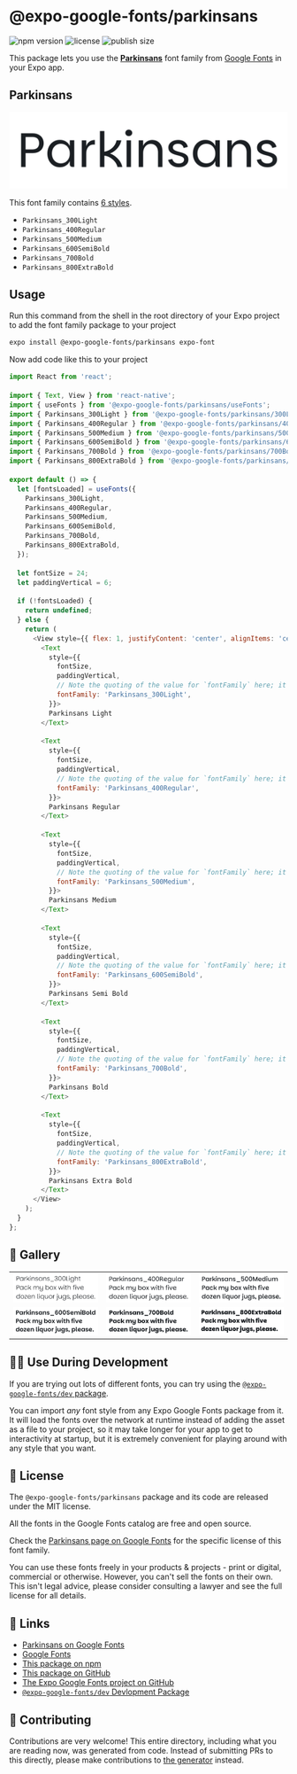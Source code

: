 # @expo-google-fonts/parkinsans

![npm version](https://flat.badgen.net/npm/v/@expo-google-fonts/parkinsans)
![license](https://flat.badgen.net/github/license/expo/google-fonts)
![publish size](https://flat.badgen.net/packagephobia/install/@expo-google-fonts/parkinsans)

This package lets you use the [**Parkinsans**](https://fonts.google.com/specimen/Parkinsans) font family from [Google Fonts](https://fonts.google.com/) in your Expo app.

## Parkinsans

![Parkinsans](./font-family.png)

This font family contains [6 styles](#-gallery).

- `Parkinsans_300Light`
- `Parkinsans_400Regular`
- `Parkinsans_500Medium`
- `Parkinsans_600SemiBold`
- `Parkinsans_700Bold`
- `Parkinsans_800ExtraBold`

## Usage

Run this command from the shell in the root directory of your Expo project to add the font family package to your project
```sh
expo install @expo-google-fonts/parkinsans expo-font
```

Now add code like this to your project
```js
import React from 'react';

import { Text, View } from 'react-native';
import { useFonts } from '@expo-google-fonts/parkinsans/useFonts';
import { Parkinsans_300Light } from '@expo-google-fonts/parkinsans/300Light';
import { Parkinsans_400Regular } from '@expo-google-fonts/parkinsans/400Regular';
import { Parkinsans_500Medium } from '@expo-google-fonts/parkinsans/500Medium';
import { Parkinsans_600SemiBold } from '@expo-google-fonts/parkinsans/600SemiBold';
import { Parkinsans_700Bold } from '@expo-google-fonts/parkinsans/700Bold';
import { Parkinsans_800ExtraBold } from '@expo-google-fonts/parkinsans/800ExtraBold';

export default () => {
  let [fontsLoaded] = useFonts({
    Parkinsans_300Light,
    Parkinsans_400Regular,
    Parkinsans_500Medium,
    Parkinsans_600SemiBold,
    Parkinsans_700Bold,
    Parkinsans_800ExtraBold,
  });

  let fontSize = 24;
  let paddingVertical = 6;

  if (!fontsLoaded) {
    return undefined;
  } else {
    return (
      <View style={{ flex: 1, justifyContent: 'center', alignItems: 'center' }}>
        <Text
          style={{
            fontSize,
            paddingVertical,
            // Note the quoting of the value for `fontFamily` here; it expects a string!
            fontFamily: 'Parkinsans_300Light',
          }}>
          Parkinsans Light
        </Text>

        <Text
          style={{
            fontSize,
            paddingVertical,
            // Note the quoting of the value for `fontFamily` here; it expects a string!
            fontFamily: 'Parkinsans_400Regular',
          }}>
          Parkinsans Regular
        </Text>

        <Text
          style={{
            fontSize,
            paddingVertical,
            // Note the quoting of the value for `fontFamily` here; it expects a string!
            fontFamily: 'Parkinsans_500Medium',
          }}>
          Parkinsans Medium
        </Text>

        <Text
          style={{
            fontSize,
            paddingVertical,
            // Note the quoting of the value for `fontFamily` here; it expects a string!
            fontFamily: 'Parkinsans_600SemiBold',
          }}>
          Parkinsans Semi Bold
        </Text>

        <Text
          style={{
            fontSize,
            paddingVertical,
            // Note the quoting of the value for `fontFamily` here; it expects a string!
            fontFamily: 'Parkinsans_700Bold',
          }}>
          Parkinsans Bold
        </Text>

        <Text
          style={{
            fontSize,
            paddingVertical,
            // Note the quoting of the value for `fontFamily` here; it expects a string!
            fontFamily: 'Parkinsans_800ExtraBold',
          }}>
          Parkinsans Extra Bold
        </Text>
      </View>
    );
  }
};

```

## 🔡 Gallery


||||
|-|-|-|
|![Parkinsans_300Light](.//300Light/Parkinsans_300Light.ttf.png)|![Parkinsans_400Regular](.//400Regular/Parkinsans_400Regular.ttf.png)|![Parkinsans_500Medium](.//500Medium/Parkinsans_500Medium.ttf.png)||
|![Parkinsans_600SemiBold](.//600SemiBold/Parkinsans_600SemiBold.ttf.png)|![Parkinsans_700Bold](.//700Bold/Parkinsans_700Bold.ttf.png)|![Parkinsans_800ExtraBold](.//800ExtraBold/Parkinsans_800ExtraBold.ttf.png)||


## 👩‍💻 Use During Development

If you are trying out lots of different fonts, you can try using the [`@expo-google-fonts/dev` package](https://github.com/freeboub/google-fonts/tree/master/font-packages/dev#readme).

You can import *any* font style from any Expo Google Fonts package from it. It will load the fonts
over the network at runtime instead of adding the asset as a file to your project, so it may take longer
for your app to get to interactivity at startup, but it is extremely convenient
for playing around with any style that you want.

## 📖 License

The `@expo-google-fonts/parkinsans` package and its code are released under the MIT license.

All the fonts in the Google Fonts catalog are free and open source.

Check the [Parkinsans page on Google Fonts](https://fonts.google.com/specimen/Parkinsans) for the specific license of this font family.

You can use these fonts freely in your products & projects - print or digital, commercial or otherwise. However, you can't sell the fonts on their own. This isn't legal advice, please consider consulting a lawyer and see the full license for all details.

## 🔗 Links

- [Parkinsans on Google Fonts](https://fonts.google.com/specimen/Parkinsans)
- [Google Fonts](https://fonts.google.com/)
- [This package on npm](https://www.npmjs.com/package/@expo-google-fonts/parkinsans)
- [This package on GitHub](https://github.com/freeboub/google-fonts/tree/master/font-packages/parkinsans)
- [The Expo Google Fonts project on GitHub](https://github.com/freeboub/google-fonts)
- [`@expo-google-fonts/dev` Devlopment Package](https://github.com/freeboub/google-fonts/tree/master/font-packages/dev)

## 🤝 Contributing

Contributions are very welcome! This entire directory, including what you are reading now, was generated from code. Instead of submitting PRs to this directly, please make contributions to [the generator](https://github.com/freeboub/google-fonts/tree/master/packages/generator) instead.
